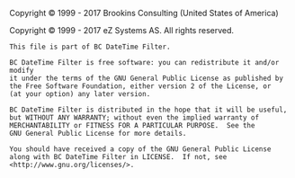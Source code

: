 ﻿Copyright © 1999 - 2017 Brookins Consulting (United States of America)

Copyright © 1999 - 2017 eZ Systems AS. All rights reserved.

    This file is part of BC DateTime Filter.

    BC DateTime Filter is free software: you can redistribute it and/or modify
    it under the terms of the GNU General Public License as published by
    the Free Software Foundation, either version 2 of the License, or
    (at your option) any later version.

    BC DateTime Filter is distributed in the hope that it will be useful,
    but WITHOUT ANY WARRANTY; without even the implied warranty of
    MERCHANTABILITY or FITNESS FOR A PARTICULAR PURPOSE.  See the
    GNU General Public License for more details.

    You should have received a copy of the GNU General Public License
    along with BC DateTime Filter in LICENSE.  If not, see <http://www.gnu.org/licenses/>.
